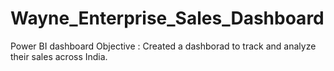 # Wayne_Enterprise_Sales_Dashboard
Power BI dashboard
Objective : Created a dashborad to track and analyze their sales across India.
